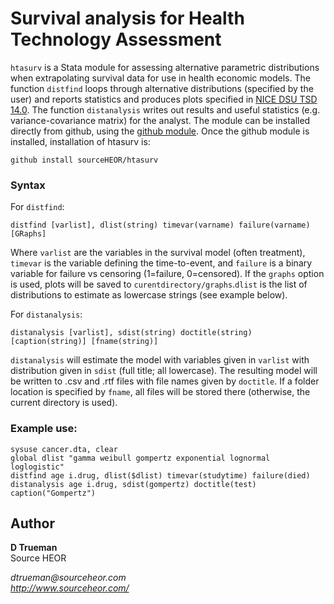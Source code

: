 # Survival analysis for Health Technology Assessment



`htasurv` is a Stata module for assessing alternative parametric distributions when extrapolating survival data for use in health economic models. The function `distfind` loops through alternative distributions (specified by the user) and reports statistics and produces plots specified in [NICE DSU TSD 14.0](http://www.nicedsu.org.uk/NICE%20DSU%20TSD%20Survival%20analysis.updated%20March%202013.v2.pdf). The function `distanalysis` writes out results and useful statistics (e.g. variance-covariance matrix) for the analyst. The module can be installed directly from github, using the [github module](https://github.com/haghish/github). Once the github module is installed, installation of htasurv is:

	github install sourceHEOR/htasurv

### Syntax
For `distfind`:

    distfind [varlist], dlist(string) timevar(varname) failure(varname) [GRaphs]

Where `varlist` are the variables in the survival model (often treatment), `timevar` is the variable defining the time-to-event, and `failure` is a binary variable for failure vs censoring (1=failure, 0=censored). If the `graphs` option is used, plots will be saved to `curentdirectory/graphs`.`dlist` is the list of distributions to estimate as lowercase strings (see example below).

For `distanalysis`:

	distanalysis [varlist], sdist(string) doctitle(string) [caption(string)] [fname(string)]

`distanalysis` will estimate the model with variables given in `varlist` with distribution given in `sdist` (full title; all lowercase). The resulting model will be written to .csv and .rtf files with file names given by `doctitle`. If a folder location is specified by `fname`, all files will be stored there (otherwise, the current directory is used).

### Example use:

	sysuse cancer.dta, clear
	global dlist "gamma weibull gompertz exponential lognormal loglogistic"
	distfind age i.drug, dlist($dlist) timevar(studytime) failure(died)
	distanalysis age i.drug, sdist(gompertz) doctitle(test) caption("Gompertz")

Author
------
  **D Trueman**  
  Source HEOR
  
  _dtrueman@sourceheor.com_     
  _http://www.sourceheor.com/_  

